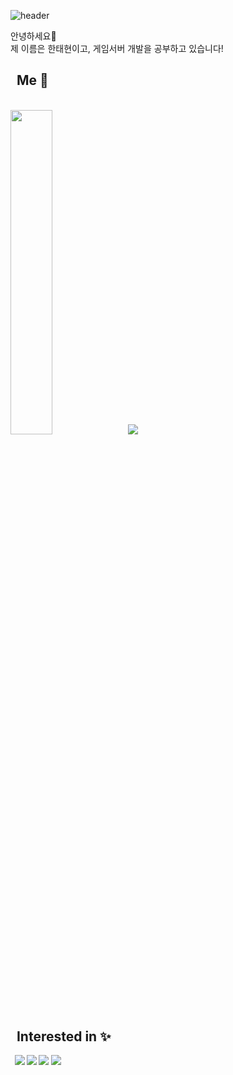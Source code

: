 ![header](https://capsule-render.vercel.app/api?type=slice&color=0:54ffe9,20:a8deff,45:c9e1ff,90:efe3ff,100:edd7fc&height=250&section=header&text=INDEX1207&rotate=16&fontAlignY=30&fontAlign=70&fontColor=ffff&fontSize=90)

안녕하세요👋 <br>
제 이름은 한태현이고, 게임서버 개발을 공부하고 있습니다!

<h2> &nbsp; Me 🎈 </h2>
<br>
<div>
<img src="http://mazassumnida.wtf/api/v2/generate_badge?boj=index1225" width="36.5%"/> <img src="http://mazandi.herokuapp.com/api?handle=index1225&theme=cold"/>
</div>
<br>

<h2><strong> &nbsp; Interested in ✨ <strong></h2>
<div> &nbsp;
<img src="https://img.shields.io/badge/C++-%23f0379a.svg?style=flat&logo=c%2B%2B&logoColor=white"/> <img src="https://img.shields.io/badge/C%23-%23239120.svg?style=flat&logo=c-sharp&logoColor=white"/> <img src="https://img.shields.io/badge/Unity-%23000000.svg?style=flat&logo=unity&logoColor=white"/> <img src="https://img.shields.io/badge/Network-blue.svg?style=flat&logo=Windows&logoColor=white">
</div>
